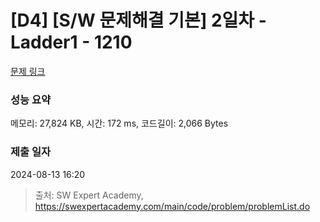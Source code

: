 # [D4] [S/W 문제해결 기본] 2일차 - Ladder1 - 1210 

[문제 링크](https://swexpertacademy.com/main/code/problem/problemDetail.do?contestProbId=AV14ABYKADACFAYh) 

### 성능 요약

메모리: 27,824 KB, 시간: 172 ms, 코드길이: 2,066 Bytes

### 제출 일자

2024-08-13 16:20



> 출처: SW Expert Academy, https://swexpertacademy.com/main/code/problem/problemList.do